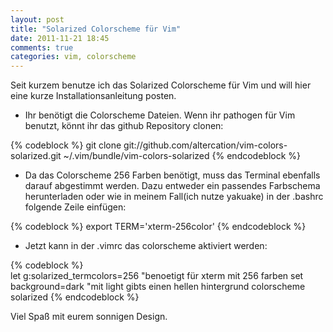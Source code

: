 ```yaml
---
layout: post
title: "Solarized Colorscheme für Vim"
date: 2011-11-21 18:45
comments: true
categories: vim, colorscheme
---
```


Seit kurzem benutze ich das Solarized Colorscheme für Vim und will hier eine kurze Installationsanleitung posten.

* Ihr benötigt die Colorscheme Dateien. Wenn ihr pathogen für Vim benutzt, könnt ihr das github Repository clonen:

{% codeblock %}
git clone git://github.com/altercation/vim-colors-solarized.git ~/.vim/bundle/vim-colors-solarized
{% endcodeblock %}

* Da das Colorscheme 256 Farben benötigt, muss das Terminal ebenfalls darauf abgestimmt werden. Dazu entweder ein passendes Farbschema herunterladen oder wie in meinem Fall(ich nutze yakuake) in der .bashrc folgende Zeile einfügen:

{% codeblock %}
    export TERM='xterm-256color'
{% endcodeblock %}

* Jetzt kann in der .vimrc das colorscheme aktiviert werden:

{% codeblock %}    
    let g:solarized_termcolors=256 "benoetigt für xterm mit 256 farben
    set background=dark "mit light gibts einen hellen hintergrund
    colorscheme solarized
{% endcodeblock %}

Viel Spaß mit eurem sonnigen Design.
